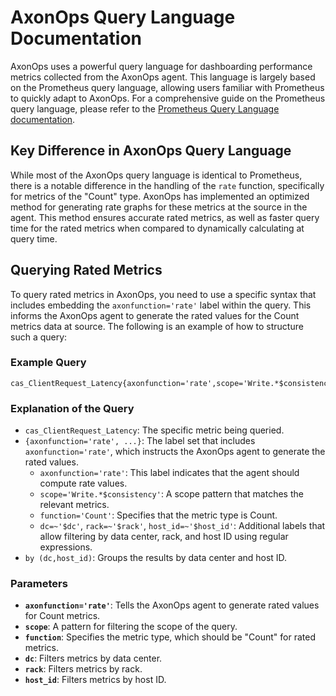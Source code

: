 # AxonOps Query Language Documentation

AxonOps uses a powerful query language for dashboarding performance metrics collected from the AxonOps agent. This language is largely based on the Prometheus query language, allowing users familiar with Prometheus to quickly adapt to AxonOps. For a comprehensive guide on the Prometheus query language, please refer to the [Prometheus Query Language documentation](https://prometheus.io/docs/prometheus/latest/querying/basics/).

## Key Difference in AxonOps Query Language

While most of the AxonOps query language is identical to Prometheus, there is a notable difference in the handling of the `rate` function, specifically for metrics of the "Count" type. AxonOps has implemented an optimized method for generating rate graphs for these metrics at the source in the agent. This method ensures accurate rated metrics, as well as faster query time for the rated metrics when compared to dynamically calculating at query time.

## Querying Rated Metrics

To query rated metrics in AxonOps, you need to use a specific syntax that includes embedding the `axonfunction='rate'` label within the query. This informs the AxonOps agent to generate the rated values for the Count metrics data at source. The following is an example of how to structure such a query:

### Example Query

```promql
cas_ClientRequest_Latency{axonfunction='rate',scope='Write.*$consistency',function='Count',dc=~'$dc',rack=~'$rack',host_id=~'$host_id'}
```

### Explanation of the Query

- `cas_ClientRequest_Latency`: The specific metric being queried.
- `{axonfunction='rate', ...}`: The label set that includes `axonfunction='rate'`, which instructs the AxonOps agent to generate the rated values.
  - `axonfunction='rate'`: This label indicates that the agent should compute rate values.
  - `scope='Write.*$consistency'`: A scope pattern that matches the relevant metrics.
  - `function='Count'`: Specifies that the metric type is Count.
  - `dc=~'$dc'`, `rack=~'$rack'`, `host_id=~'$host_id'`: Additional labels that allow filtering by data center, rack, and host ID using regular expressions.
- `by (dc,host_id)`: Groups the results by data center and host ID.

### Parameters

- **`axonfunction='rate'`**: Tells the AxonOps agent to generate rated values for Count metrics.
- **`scope`**: A pattern for filtering the scope of the query.
- **`function`**: Specifies the metric type, which should be "Count" for rated metrics.
- **`dc`**: Filters metrics by data center.
- **`rack`**: Filters metrics by rack.
- **`host_id`**: Filters metrics by host ID.



